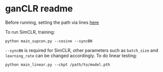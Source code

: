 # ganCLR readme

Before running, setting the path via lines [here](https://github.com/ali-design/ganCLR/blob/master/main_supcon.py#L79-L81)

To run SimCLR, training:
```
python main_supcon.py --cosine --syncBN
```
`--syncBN` is required for SimCLR, other parameters such as `batch_size` and `learning_rate` can be changed accordingly.
To do linear testing:
```
python main_linear.py --ckpt /path/to/model.pth
```
